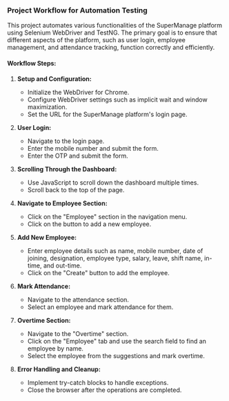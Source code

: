 ### Project Workflow for Automation Testing

This project automates various functionalities of the SuperManage platform using Selenium WebDriver and TestNG. The primary goal is to ensure that different aspects of the platform, such as user login, employee management, and attendance tracking, function correctly and efficiently.

#### Workflow Steps:

1. **Setup and Configuration:**
   - Initialize the WebDriver for Chrome.
   - Configure WebDriver settings such as implicit wait and window maximization.
   - Set the URL for the SuperManage platform's login page.

2. **User Login:**
   - Navigate to the login page.
   - Enter the mobile number and submit the form.
   - Enter the OTP and submit the form.

3. **Scrolling Through the Dashboard:**
   - Use JavaScript to scroll down the dashboard multiple times.
   - Scroll back to the top of the page.

4. **Navigate to Employee Section:**
   - Click on the "Employee" section in the navigation menu.
   - Click on the button to add a new employee.

5. **Add New Employee:**
   - Enter employee details such as name, mobile number, date of joining, designation, employee type, salary, leave, shift name, in-time, and out-time.
   - Click on the "Create" button to add the employee.

6. **Mark Attendance:**
   - Navigate to the attendance section.
   - Select an employee and mark attendance for them.

7. **Overtime Section:**
   - Navigate to the "Overtime" section.
   - Click on the "Employee" tab and use the search field to find an employee by name.
   - Select the employee from the suggestions and mark overtime.

8. **Error Handling and Cleanup:**
   - Implement try-catch blocks to handle exceptions.
   - Close the browser after the operations are completed.
